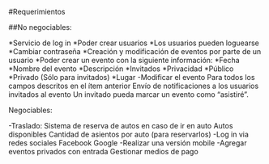 #Requerimientos

##No negociables:

*Servicio de log in
	*Poder crear usuarios
	*Los usuarios pueden loguearse
	*Cambiar contraseña
*Creación y modificación de eventos por parte de un usuario
  *Poder crear un evento con la siguiente información:
    *Fecha
    *Nombre del evento
    *Descripción
    *Invitados
    *Privacidad 
    *Público
    *Privado (Sólo para invitados)
    *Lugar
-Modificar el evento
  Para todos los campos descritos en el ítem anterior
  Envío de notificaciones a los usuarios invitados al evento
  Un invitado pueda marcar un evento como “asistiré”.

Negociables:

-Traslado: Sistema de reserva de autos en caso de ir en auto
  Autos disponibles
  Cantidad de asientos por auto (para reservarlos)
-Log in via redes sociales
  Facebook
  Google
-Realizar una versión mobile
-Agregar eventos privados con entrada
  Gestionar medios de pago











